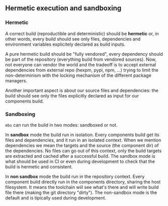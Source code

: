 ## Hermetic execution and sandboxing

### Hermetic

A correct build (reproductible and deterministic) should be **hermetic** or, in other words, every build should see only files, dependencies and environment variables explicitely declared as build inputs.

A pure hermetic build should be "fully vendored", every dependency should be part of the repository (everything build from vendored sources). Now, not everyone can vendor the world and the tradeoff is to accept external dependencies from external repo (hexpm, pypi, npm, ...) trying to limit the non-determinism with the locking mechanism of the different package managers.

Another important aspect is about our source files and dependencies: the build should see only the files explicitly declared as input for our components build.

### Sandboxing

`mbs` can run the build in two modes: sandboxed or not.

In **sandbox** mode the build run in isolation. Every components build get its files and dependencies, and it run in an isolated context. When we mention dependencies we mean the targets and the source (the component dir) of the dependencies. No files can go out of this context, only the build targets are extracted and cached after a successful build.
The sandbox mode is what should be used in CI or even during development to check that the build is hermetic and consistent.

In **non sandbox** mode the build run in the repository context. Every component build directly run in the components directory, sharing the host filesystem. It means the toolchain wiil see what's there and will write build file there (making the git directory "dirty").
The non-sandbox mode is the default and is tipically used during development.

